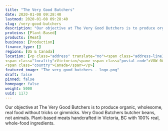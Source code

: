 ```yaml
---
title: "The Very Good Butchers"
date: 2020-01-08 09:28:40
lastmod: 2020-01-08 09:28:40
slug: /very-good-butchers
description: "Our objective at The Very Good Butchers is to produce organic, wholesome, real food without tricks or gimmicks. Very Good Butchers butcher beans, not animals. Plant-based meats handcrafted in Victoria, BC with 100% real, whole-food ingredients."
proteins: [Plant-Based]
products: [Meat]
business: [Production]
finance_type: []
regions: [US & Canada]
location: [<p class="address" translate="no"><span class="address-line1">Douglas Street</span><br>
<span class="locality">Victoria</span> <span class="postal-code">V8W 0C1</span><br>
<span class="country">Canada</span></p>]
featured_image: "The very good butchers - logo.png"
draft: false
pinned: false
homepage: false
weight: 5000
uuid: 1173
---
```

<p>Our objective at The Very Good Butchers is to produce organic, wholesome, real food without tricks or gimmicks. Very Good Butchers butcher beans, not animals. Plant-based meats handcrafted in Victoria, BC with 100% real, whole-food ingredients.</p>
